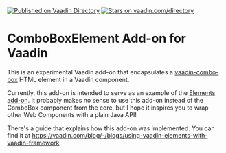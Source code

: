 [![Published on Vaadin  Directory](https://img.shields.io/badge/Vaadin%20Directory-published-00b4f0.svg)](https://vaadin.com/directory/component/combobox-element)
[![Stars on vaadin.com/directory](https://img.shields.io/vaadin-directory/star/combobox-element.svg)](https://vaadin.com/directory/component/combobox-element)

# ComboBoxElement Add-on for Vaadin

This is an experimental Vaadin add-on that encapsulates a [vaadin-combo-box](https://vaadin.com/elements/-/element/vaadin-combo-box) HTML element in a Vaadin component.

Currently, this add-on is intended to serve as an example of the [Elements add-on](https://vaadin.com/directory#!addon/elements-add-on). It probably makes no sense to use this add-on instead of the ComboBox component from the core, but I hope it inspires you to wrap other Web Components with a plain Java API!

There's a guide that explains how this add-on was implemented. You can find it at <https://vaadin.com/blog/-/blogs/using-vaadin-elements-with-vaadin-framework>
